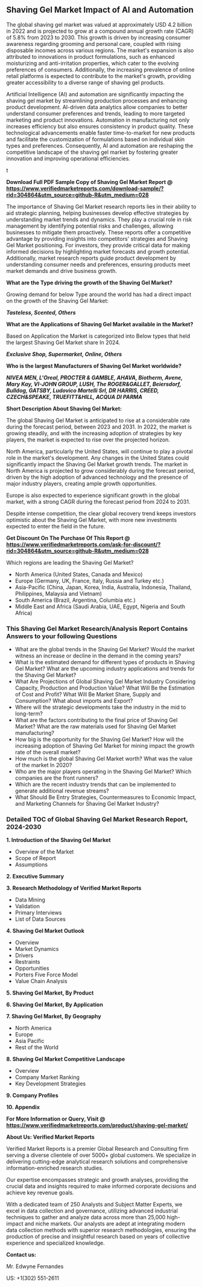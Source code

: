 <h2>Shaving Gel Market Impact of AI and Automation</h2><p>The global shaving gel market was valued at approximately USD 4.2 billion in 2022 and is projected to grow at a compound annual growth rate (CAGR) of 5.8% from 2023 to 2030. This growth is driven by increasing consumer awareness regarding grooming and personal care, coupled with rising disposable incomes across various regions. The market's expansion is also attributed to innovations in product formulations, such as enhanced moisturizing and anti-irritation properties, which cater to the evolving preferences of consumers. Additionally, the increasing prevalence of online retail platforms is expected to contribute to the market's growth, providing greater accessibility to a diverse range of shaving gel products.</p><p>Artificial Intelligence (AI) and automation are significantly impacting the shaving gel market by streamlining production processes and enhancing product development. AI-driven data analytics allow companies to better understand consumer preferences and trends, leading to more targeted marketing and product innovations. Automation in manufacturing not only increases efficiency but also ensures consistency in product quality. These technological advancements enable faster time-to-market for new products and facilitate the customization of formulations based on individual skin types and preferences. Consequently, AI and automation are reshaping the competitive landscape of the shaving gel market by fostering greater innovation and improving operational efficiencies.</p>t</p><p id="" class=""><strong>Download Full PDF Sample Copy of Shaving Gel Market Report @ <a href="https://www.verifiedmarketreports.com/download-sample/?rid=304864&utm_source=github-R&utm_medium=028" target="_blank">https://www.verifiedmarketreports.com/download-sample/?rid=304864&utm_source=github-R&utm_medium=028</a></strong></p><p>The importance of&nbsp;Shaving Gel Market research reports lies in their ability to aid strategic planning, helping businesses develop effective strategies by understanding market trends and dynamics. They play a crucial role in risk management by identifying potential risks and challenges, allowing businesses to mitigate them proactively. These reports offer a competitive advantage by providing insights into competitors' strategies and Shaving Gel Market positioning. For investors, they provide critical data for making informed decisions by highlighting market forecasts and growth potential. Additionally, market research reports guide product development by understanding consumer needs and preferences, ensuring products meet market demands and drive business growth.</p><p><strong>What are the&nbsp;Type driving the growth of the Shaving Gel Market?</strong></p><p id="" class="">Growing demand for below Type around the world has had a direct impact on the growth of the Shaving Gel Market:</p><em><strong>Tasteless, Scented, Others</strong></em></p><strong>What are the&nbsp;Applications&nbsp;of Shaving Gel Market available in the Market?</strong></p><p id="" class="">Based on Application the Market is categorized into Below types that held the largest Shaving Gel Market share In 2024.</p><em><strong>Exclusive Shop, Supermarket, Online, Others</strong></em></p><strong>Who is the largest Manufacturers of Shaving Gel Market worldwide?</strong></p><p><em><strong>NIVEA MEN, L'Oreal, PROCTER & GAMBLE, AHAVA, Biotherm, Avene, Mary Kay, VI-JOHN GROUP, LUSH, The ROGER&GALLET, Beiersdorf, Bulldog, GATSBY, Ludovico Martelli Srl, DR HARRIS, CREED, CZECH&SPEAKE, TRUEFITT&HILL, ACQUA DI PARMA</strong></em></p><p id="" class=""><strong>Short Description About Shaving Gel Market:</strong></p><p>The global Shaving Gel Market is anticipated to rise at a considerable rate during the forecast period, between 2023 and 2031. In 2022, the market is growing steadily, and with the increasing adoption of strategies by key players, the market is expected to rise over the projected horizon.</p><p>North America, particularly the United States, will continue to play a pivotal role in the market's development. Any changes in the United States could significantly impact the Shaving Gel Market growth trends. The market in North America is projected to grow considerably during the forecast period, driven by the high adoption of advanced technology and the presence of major industry players, creating ample growth opportunities.</p><p>Europe is also expected to experience significant growth in the global market, with a strong CAGR during the forecast period from 2024 to 2031.</p><p>Despite intense competition, the clear global recovery trend keeps investors optimistic about the Shaving Gel Market, with more new investments expected to enter the field in the future.</p><p id="" class=""><strong>Get Discount On The Purchase Of This Report @ <a href="https://www.verifiedmarketreports.com/ask-for-discount/?rid=304864&utm_source=github-R&utm_medium=028" target="_blank">https://www.verifiedmarketreports.com/ask-for-discount/?rid=304864&utm_source=github-R&utm_medium=028</a></strong></p>Which regions are leading the Shaving Gel Market?</p><ul><li>North America (United States, Canada and Mexico)</li><li>Europe (Germany, UK, France, Italy, Russia and Turkey etc.)</li><li>Asia-Pacific (China, Japan, Korea, India, Australia, Indonesia, Thailand, Philippines, Malaysia and Vietnam)</li><li>South America (Brazil, Argentina, Columbia etc.)</li><li>Middle East and Africa (Saudi Arabia, UAE, Egypt, Nigeria and South Africa)</li></ul><h3 id="" class="">This Shaving Gel Market Research/Analysis Report Contains Answers to your following Questions</h3><ul><li>What are the global trends in the Shaving Gel Market? Would the market witness an increase or decline in the demand in the coming years?</li><li>What is the estimated demand for different types of products in Shaving Gel Market? What are the upcoming industry applications and trends for the Shaving Gel Market?</li><li>What Are Projections of Global Shaving Gel Market Industry Considering Capacity, Production and Production Value? What Will Be the Estimation of Cost and Profit? What Will Be Market Share, Supply and Consumption? What about imports and Export?</li><li>Where will the strategic developments take the industry in the mid to long-term?</li><li>What are the factors contributing to the final price of Shaving Gel Market? What are the raw materials used for Shaving Gel Market manufacturing?</li><li>How big is the opportunity for the Shaving Gel Market? How will the increasing adoption of Shaving Gel Market for mining impact the growth rate of the overall market?</li><li>How much is the global Shaving Gel Market worth? What was the value of the market In 2020?</li><li>Who are the major players operating in the Shaving Gel Market? Which companies are the front runners?</li><li>Which are the recent industry trends that can be implemented to generate additional revenue streams?</li><li>What Should Be Entry Strategies, Countermeasures to Economic Impact, and Marketing Channels for Shaving Gel Market Industry?</li></ul><h3 id="" class="">Detailed TOC of Global Shaving Gel Market Research Report, 2024-2030</h3><p id="" class=""><strong>1. Introduction of the Shaving Gel Market</strong></p><ul><li>Overview of the Market</li><li>Scope of Report</li><li>Assumptions</li></ul><p id="" class=""><strong>2. Executive Summary</strong></p><p id="" class=""><strong>3. Research Methodology of Verified Market Reports</strong></p><ul><li>Data Mining</li><li>Validation</li><li>Primary Interviews</li><li>List of Data Sources</li></ul><p id="" class=""><strong>4. Shaving Gel Market Outlook</strong></p><ul><li>Overview</li><li>Market Dynamics</li><li>Drivers</li><li>Restraints</li><li>Opportunities</li><li>Porters Five Force Model</li><li>Value Chain Analysis</li></ul><p id="" class=""><strong>5. Shaving Gel Market, By Product</strong></p><p id="" class=""><strong>6. Shaving Gel Market, By Application</strong></p><p id="" class=""><strong>7. Shaving Gel Market, By Geography</strong></p><ul><li>North America</li><li>Europe</li><li>Asia Pacific</li><li>Rest of the World</li></ul><p id="" class=""><strong>8. Shaving Gel Market Competitive Landscape</strong></p><ul><li>Overview</li><li>Company Market Ranking</li><li>Key Development Strategies</li></ul><p id="" class=""><strong>9. Company Profiles</strong></p><p id="" class=""><strong>10. Appendix</strong></p><p id="" class=""><strong>For More Information or Query, Visit @ <a href="https://www.verifiedmarketreports.com/product/shaving-gel-market/" target="_blank">https://www.verifiedmarketreports.com/product/shaving-gel-market/</a></strong></p><p id="" class=""><strong>About Us: Verified Market Reports</strong></p><p id="" class="">Verified Market Reports is a premier Global Research and Consulting firm serving a diverse clientele of over 5000+ global customers. We specialize in delivering cutting-edge analytical research solutions and comprehensive information-enriched research studies.</p><p id="" class="">Our expertise encompasses strategic and growth analyses, providing the crucial data and insights required to make informed corporate decisions and achieve key revenue goals.</p><p id="" class="">With a dedicated team of 250 Analysts and Subject Matter Experts, we excel in data collection and governance, utilizing advanced industrial techniques to gather and analyze data across more than 25,000 high-impact and niche markets. Our analysts are adept at integrating modern data collection methods with superior research methodologies, ensuring the production of precise and insightful research based on years of collective experience and specialized knowledge.</p><p id="" class=""><strong>Contact us:</strong></p><p id="" class="">Mr. Edwyne Fernandes</p><p id="" class="">US: +1(302) 551-2611</p>
